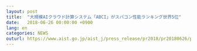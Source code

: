 ```yaml
---
layout: post
title:  "大規模AIクラウド計算システム「ABCI」がスパコン性能ランキング世界5位"
date:   2018-06-26 00:00:00 +0900
lang: en
categories: NEWS
outurl: https://www.aist.go.jp/aist_j/press_release/pr2018/pr20180626/pr20180626.html
---
```

